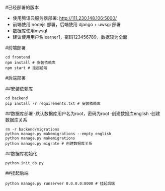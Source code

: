 #已经部署的版本

+ 使用腾讯云服务器部署: http://111.230.148.106:5000/  
+ 前端使用 nodejs 部署，后端使用 django + uwsgi 部署  
+ 数据库使用mysql  
+ 建议使用用户名learner1，密码123456789，数据较为全面  

#前端部署
```
cd frontend
npm install # 安装依赖库
npm start # 挂起前端
```

#后端部署

##安装依赖库
```
cd backend
pip install -r requirements.txt # 安装依赖库
```

##数据库部署
·默认数据库用户名为root，密码为root
·创建数据库english
·创建数据库关系
```
rm -r backend/migrations
python manage.py makemigrations --empty english
python manage.py makemigrations
python manage.py migrate # 创建数据库关系
```

##数据库初始化
```
python init_db.py
```

##挂起后端
```
python manage.py runserver 0.0.0.0:8000 # 挂起后端
```
